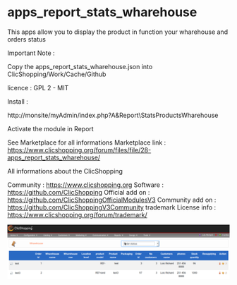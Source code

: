 # apps_report_stats_wharehouse

This apps allow you to display the product in function your wharehouse and orders status

Important Note :

Copy the apps_report_stats_wharehouse.json into ClicShopping/Work/Cache/Github

licence  : GPL 2 - MIT

Install :

http://monsite/myAdmin/index.php?A&Report\StatsProductsWharehouse

Activate the module in Report

See Marketplace for all informations
Marketplace link : https://www.clicshopping.org/forum/files/file/28-apps_report_stats_wharehouse/

 All informations about the ClicShopping

Community : https://www.clicshopping.org
Software : https://github.com/ClicShopping
Official add on : https://github.com/ClicShoppingOfficialModulesV3
Community add on : https://github.com/ClicShoppingV3Community
trademark License info : https://www.clicshopping.org/forum/trademark/ 


![wharehouse](https://github.com/ClicShoppingOfficialModulesV3/apps_report_stats_wharehouse/blob/master/ModuleInfosJson/wharehouse.png)


